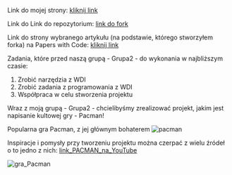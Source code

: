 Link do mojej strony: [kliknij link](https://sszkarlat.github.io/wdi/)

Link do Link do repozytorium: [link do fork](https://github.com/sszkarlat/deep_complex_networks.git)

Link do strony wybranego artykułu (na podstawie, którego stworzyłem forka) na Papers with Code: [kliknij link](https://paperswithcode.com/paper/deep-complex-networks)

Zadania, które przed naszą grupą - Grupa2 - do wykonania w najbliższym czasie:
1) Zrobić narzędzia z WDI
2) Zrobić zadania z programowania z WDI
3) Współpraca w celu stworzenia projektu

Wraz z moją grupą - Grupa2 - chcielibyśmy zrealizować projekt, jakim jest napisanie kultowej gry - Pacman!

Popularna gra Pacman, z jej głównym bohaterem
  ![pacman](https://user-images.githubusercontent.com/115925925/210133484-67ddf3f1-1fb7-4000-82cf-b5088110fdff.png)

Inspiracje i pomysły przy tworzeniu projektu można czerpać z wielu źródeł o to jedno z nich:
[link_PACMAN_na_YouTube](https://www.youtube.com/watch?v=9H27CimgPsQ)

![gra_Pacman](https://user-images.githubusercontent.com/115925925/210133732-ca74fdc4-b73b-4a51-b799-720de45034ca.png)

